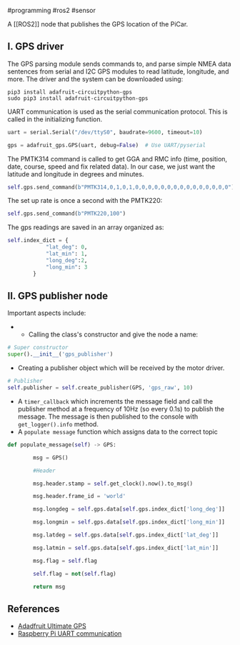 #programming #ros2  #sensor 

A [[ROS2]] node that publishes the GPS location of the PiCar.

## I. GPS driver

The GPS parsing module sends commands to, and parse simple NMEA data sentences from serial and I2C GPS modules to read latitude, longitude, and more. The driver and the system can be downloaded using:
```linux
pip3 install adafruit-circuitpython-gps
sudo pip3 install adafruit-circuitpython-gps
```

UART communication is used as the serial communication protocol. This is called in the initializing function.
```python
uart = serial.Serial("/dev/ttyS0", baudrate=9600, timeout=10)

gps = adafruit_gps.GPS(uart, debug=False)  # Use UART/pyserial
```

The PMTK314  command is called to get GGA and RMC info (time, position, date, course, speed and fix related data). In our case, we just want the latitude and longitude in degrees and minutes.
```python
self.gps.send_command(b"PMTK314,0,1,0,1,0,0,0,0,0,0,0,0,0,0,0,0,0,0,0")
```
The set up rate is once a second with the PMTK220:
```python
self.gps.send_command(b"PMTK220,100")
```

The gps readings are saved in an array organized as:
```python
self.index_dict = {
            "lat_deg": 0,
            "lat_min": 1,
            "long_deg":2,
            "long_min": 3
        }
```

## II. GPS publisher node

Important aspects include:
- - Calling the class's constructor and give the node a name:
```python
# Super constructor
super().__init__('gps_publisher')
```
- Creating a publisher object which will be received by the motor driver.
```python
# Publisher
self.publisher = self.create_publisher(GPS, 'gps_raw', 10)
```
- A `timer_callback` which increments the message field and call the publisher method at a frequency of 10Hz (so every 0.1s) to publish the message. The message is then published to the console with `get_logger().info` method.
- A `populate message` function which assigns data to the correct topic
```python
def populate_message(self) -> GPS:

        msg = GPS()

        #Header

        msg.header.stamp = self.get_clock().now().to_msg()

        msg.header.frame_id = 'world'

        msg.longdeg = self.gps.data[self.gps.index_dict['long_deg']]

        msg.longmin = self.gps.data[self.gps.index_dict['long_min']]

        msg.latdeg = self.gps.data[self.gps.index_dict['lat_deg']]

        msg.latmin = self.gps.data[self.gps.index_dict['lat_min']]

        msg.flag = self.flag

        self.flag = not(self.flag)

        return msg
```

## References
- [Adadfruit Ultimate GPS](https://learn.adafruit.com/adafruit-ultimate-gps/overview)
- [Raspberry Pi UART communication](https://www.electronicwings.com/raspberry-pi/raspberry-pi-uart-communication-using-python-and-c)